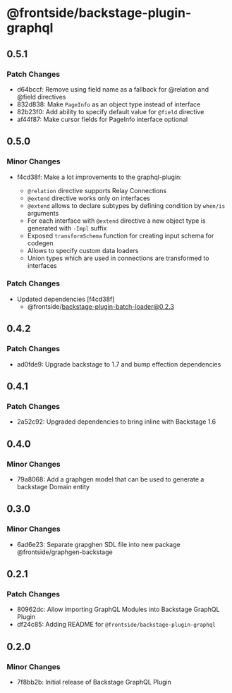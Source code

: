 # @frontside/backstage-plugin-graphql

## 0.5.1

### Patch Changes

- d64bccf: Remove using field name as a fallback for @relation and @field directives
- 832d838: Make `PageInfo` as an object type instead of interface
- 82b23f0: Add ability to specify default value for `@field` directive
- af44f87: Make cursor fields for PageInfo interface optional

## 0.5.0

### Minor Changes

- f4cd38f: Make a lot improvements to the graphql-plugin:

  - `@relation` directive supports Relay Connections
  - `@extend` directive works only on interfaces
  - `@extend` allows to declare subtypes by defining condition by `when/is` arguments
  - For each interface with `@extend` directive a new object type is generated with `-Impl` suffix
  - Exposed `transformSchema` function for creating input schema for codegen
  - Allows to specify custom data loaders
  - Union types which are used in connections are transformed to interfaces

### Patch Changes

- Updated dependencies [f4cd38f]
  - @frontside/backstage-plugin-batch-loader@0.2.3

## 0.4.2

### Patch Changes

- ad0fde9: Upgrade backstage to 1.7 and bump effection dependencies

## 0.4.1

### Patch Changes

- 2a52c92: Upgraded dependencies to bring inline with Backstage 1.6

## 0.4.0

### Minor Changes

- 79a8068: Add a graphgen model that can be used to generate a backstage Domain entity

## 0.3.0

### Minor Changes

- 6ad6e23: Separate grapghen SDL file into new package @frontside/graphgen-backstage

## 0.2.1

### Patch Changes

- 80962dc: Allow importing GraphQL Modules into Backstage GraphQL Plugin
- df24c85: Adding README for `@frontside/backstage-plugin-graphql`

## 0.2.0

### Minor Changes

- 7f8bb2b: Initial release of Backstage GraphQL Plugin
